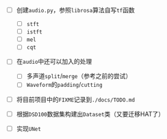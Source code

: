 - [ ] 创建`audio.py`，参照`librosa`算法自写`tf`函数
  - [ ] `stft`
  - [ ] `istft`
  - [ ] `mel`
  - [ ] `cqt`
- [ ] 在`audio`中还可以加入的处理
  - [ ] 多声道`split`/`merge`（参考之前的尝试）
  - [ ] `Waveform`的`padding`/`cutting`
- [ ] 将目前项目中的`FIXME`记录到`./docs/TODO.md`
- [ ] 根据`DSD100`数据集构建出`Dataset`类（又要迁移HAT了）
- [ ] 实现`UNet`

